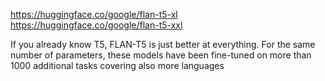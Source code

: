 https://huggingface.co/google/flan-t5-xl
https://huggingface.co/google/flan-t5-xxl

If you already know T5, FLAN-T5 is just better at everything. For the same number of parameters, these models have been fine-tuned on more than 1000 additional tasks covering also more languages
